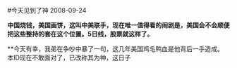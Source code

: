 #今天见到了神
2008-09-24

**中国烧钱，美国画饼，这叫中美联手，现在唯一值得看的闹剧是，美国会不会顺便把这些整持的套在这个位置。5日线，股票就这样了。**


 


**今天有幸，我弟在争吵中暴了一句，这几年美国鸡毛鸭血是他背后一手造成。本ID现在不敢面对了，已改称其为神，这日子